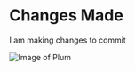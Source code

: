 # Changes Made
I am making changes to commit

![Image of Plum](https://www.worldatlas.com/r/w1200/upload/d0/99/ef/shutterstock-645293734.jpg)
